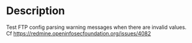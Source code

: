 # Description

Test FTP config parsing warning messages when there are invalid values.
Cf https://redmine.openinfosecfoundation.org/issues/4082
